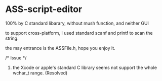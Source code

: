 # ASS-script-editor

100% by C standard libarary, without mush function, and neither GUI

to support cross-platform, I used standard scanf and printf to scan the string.

the may entrance is the ASSFile.h, hope you enjoy it.

/* Issue */

1. the Xcode or apple's standard C library seems not support the whole wchar_t range. (Resolved)
